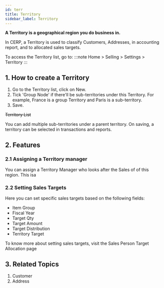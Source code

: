```yaml
---
id: terr
title: Territory
sidebar_label: Territory
---
```


**A Territory is a geographical region you do business in.**

In CERP, a Territory is used to classify Customers, Addresses, in accounting report, and to allocated sales targets.

To access the Territory list, go to:
:::note
Home > Selling > Settings > Territory
:::

## 1. How to create a Territory 
1. Go to the Territory list, click on New.
1. Tick 'Group Node' if there'll be sub-territories under this Territory. For example, France is a group Territory and Paris is a sub-territory.
1. Save.

~~Territory List~~

You can add multiple sub-territories under a parent territory. On saving, a territory can be selected in transactions and reports.

## 2. Features 
### 2.1 Assigning a Territory manager 
You can assign a Territory Manager who looks after the Sales of of this region. This isa

### 2.2 Setting Sales Targets 
Here you can set specific sales targets based on the following fields:

- Item Group
- Fiscal Year
- Target Qty
- Target Amount
- Target Distribution
- Territory Target

To know more about setting sales targets, visit the Sales Person Target Allocation page

## 3. Related Topics 
1. Customer
1. Address